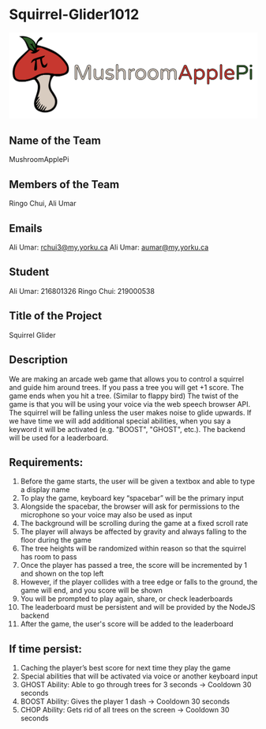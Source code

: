 # Squirrel-Glider1012

![alt text](./assets/Logo_2.png)

## Name of the Team

MushroomApplePi

## Members of the Team

Ringo Chui, Ali Umar 

## Emails

Ali Umar: rchui3@my.yorku.ca
Ali Umar: aumar@my.yorku.ca

## Student #

Ali Umar:   216801326
Ringo Chui: 219000538

## Title of the Project

Squirrel Glider

## Description

We are making an arcade web game that allows you to control a squirrel and guide him around trees. If you pass a tree you will get +1 score. The game ends when you hit a tree. (Similar to flappy bird) The twist of the game is that you will be using your voice via the web speech browser API. The squirrel will be falling unless the user makes noise to glide upwards. If we have time we will add additional special abilities, when you say a keyword it will be activated (e.g. "BOOST", "GHOST", etc.). The backend will be used for a leaderboard.

## Requirements:

1.	Before the game starts, the user will be given a textbox and able to type a display name
2.	To play the game, keyboard key “spacebar” will be the primary input
3.	Alongside the spacebar, the browser will ask for permissions to the microphone so your voice may also be used as input
4.	The background will be scrolling during the game at a fixed scroll rate
5.	The player will always be affected by gravity and always falling to the floor during the game
6.	The tree heights will be randomized within reason so that the squirrel has room to pass
7.	Once the player has passed a tree, the score will be incremented by 1 and shown on the top left
8.	However, if the player collides with a tree edge or falls to the ground, the game will end, and you score will be shown
9.	You will be prompted to play again, share, or check leaderboards
10.	The leaderboard must be persistent and will be provided by the NodeJS backend
11.	After the game, the user's score will be added to the leaderboard

## If time persist:
1.	Caching the player’s best score for next time they play the game
2.	Special abilities that will be activated via voice or another keyboard input
3.	GHOST Ability: Able to go through trees for 3 seconds -> Cooldown 30 seconds
4.	BOOST Ability: Gives the player 1 dash -> Cooldown 30 seconds
5.	CHOP Ability: Gets rid of all trees on the screen -> Cooldown 30 seconds

